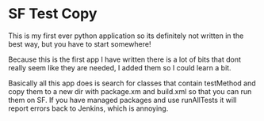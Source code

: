 SF Test Copy
==========
This is my first ever python application so its definitely not written in the best way, but you have to start somewhere!

Because this is the first app I have written there is a lot of bits that dont really seem like they are needed, I added them so I could learn a bit.

Basically all this app does is search for classes that contain testMethod and copy them to a new dir with package.xm and build.xml so that you can run them on SF. If you have managed packages and use runAllTests it will report errors back to Jenkins, which is annoying.
